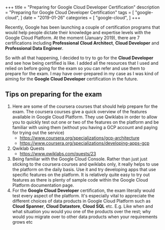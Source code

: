 +++
title = "Preparing for Google Cloud Developer Certification"
description = "Preparing for Google Cloud Developer Certification"
tags = [
    "google-cloud",
]
date = "2019-01-26"
categories = [
    "google-cloud",
]
+++

Recently, Google has been launching a couple of certification programs that would help people dictate their knowledge and expertise levels with the Google Cloud Platform. At the moment (January 2019), there are 7 certifications including **Professional Cloud Architect**, **Cloud Developer** and **Professional Data Engineer**.

So with all that happening, I decided to try to go for the **Cloud Developer** and see how being certified is like. I added all the resources that I used and relied on before going for the exam so you can refer and use them to prepare for the exam. I may have over-prepared in my case as I was kind of aiming for the **Google Cloud Developer** certification in the future.

## Tips on preparing for the exam

1. Here are some of the coursera courses that should help prepare for the exam. The coursera courses give a quick overview of the features available in Google Cloud Platform. They use Qwiklabs in order to allow you to quickly test out one or two of the features on the platform and be familiar with using them (without you having a GCP account and paying for trying out the service)
   - https://www.coursera.org/specializations/gcp-architecture
   - https://www.coursera.org/specializations/developing-apps-gcp
2. Qwiklab Quests
   - https://www.qwiklabs.com/quests/23
3. Being familiar with the Google Cloud Console. Rather than just just sticking to the coursera courses and qwiklabs only, it really helps to use the platform on the daily basis. Use it and try developing apps that use specific features on the platform. It is relatively quite easy to try out features as there is plenty of sample code within the Google Cloud Platform documentation page.
4. For the **Google Cloud Developer** certification, the exam literally would test every aspect of the platform. It's especially vital to appreciate the different choices of data products in Google Cloud Platform such as **Cloud Spanner**, **Cloud Datastore**, **Cloud SQL** etc. E.g. Like when and what situation you would you one of the products over the rest; why would you migrate over to other data products when your requirements grows etc

